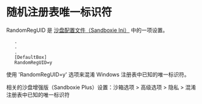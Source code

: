 # 随机注册表唯一标识符

RandomRegUID 是 [沙盘配置文件（Sandboxie Ini）](SandboxieIni.md) 中的一项设置。

```
   .
   .
   .
   [DefaultBox]
   RandomRegUID=y
```

使用 'RandomRegUID=y' 选项来混淆 Windows 注册表中已知的唯一标识符。

相关的沙盘增强版（Sandboxie Plus）设置：沙箱选项 > 高级选项 > 隐私 > 混淆注册表中已知的唯一标识符
